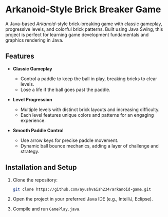# Arkanoid-Style Brick Breaker Game

A Java-based *Arkanoid*-style brick-breaking game with classic gameplay, progressive levels, and colorful brick patterns. Built using Java Swing, this project is perfect for learning game development fundamentals and graphics rendering in Java.

## Features

- **Classic Gameplay**
  - Control a paddle to keep the ball in play, breaking bricks to clear levels.
  - Lose a life if the ball goes past the paddle.
  
- **Level Progression**
  - Multiple levels with distinct brick layouts and increasing difficulty.
  - Each level features unique colors and patterns for an engaging experience.

- **Smooth Paddle Control**
  - Use arrow keys for precise paddle movement.
  - Dynamic ball bounce mechanics, adding a layer of challenge and strategy.

## Installation and Setup

1. Clone the repository:
    ```bash
    git clone https://github.com/ayushvaish234/arkanoid-game.git
    ```

2. Open the project in your preferred Java IDE (e.g., IntelliJ, Eclipse).

3. Compile and run `GamePlay.java`.


